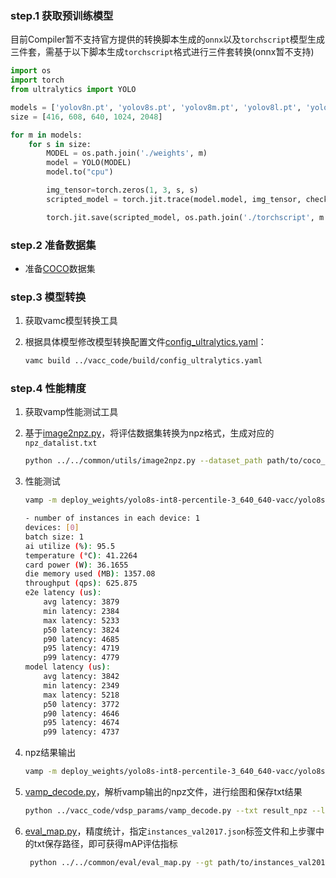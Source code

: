 ### step.1 获取预训练模型

目前Compiler暂不支持官方提供的转换脚本生成的`onnx`以及`torchscript`模型生成三件套，需基于以下脚本生成`torchscript`格式进行三件套转换(onnx暂不支持)

```python
import os
import torch
from ultralytics import YOLO

models = ['yolov8n.pt', 'yolov8s.pt', 'yolov8m.pt', 'yolov8l.pt', 'yolov8x.pt']
size = [416, 608, 640, 1024, 2048]

for m in models:
    for s in size:
        MODEL = os.path.join('./weights', m)
        model = YOLO(MODEL)
        model.to("cpu")

        img_tensor=torch.zeros(1, 3, s, s)
        scripted_model = torch.jit.trace(model.model, img_tensor, check_trace=False).eval()

        torch.jit.save(scripted_model, os.path.join('./torchscript', m.split('.')[0] + '-' + str(s) + '.torchscript.pt'))
```

### step.2 准备数据集
- 准备[COCO](https://cocodataset.org/#download)数据集


### step.3 模型转换

1. 获取vamc模型转换工具

2. 根据具体模型修改模型转换配置文件[config_ultralytics.yaml](../vacc_code/build/config_ultralytics.yaml)：
    ```bash
    vamc build ../vacc_code/build/config_ultralytics.yaml
    ```

### step.4 性能精度
1. 获取vamp性能测试工具
2. 基于[image2npz.py](../../common/utils/image2npz.py)，将评估数据集转换为npz格式，生成对应的`npz_datalist.txt`
    ```bash
    python ../../common/utils/image2npz.py --dataset_path path/to/coco_val2017 --target_path  path/to/coco_val2017_npz  --text_path npz_datalist.txt
    ```
3. 性能测试
    ```bash
    vamp -m deploy_weights/yolo8s-int8-percentile-3_640_640-vacc/yolo8s --vdsp_params ../vacc_code/vdsp_params/ultralytics-yolo8s-vdsp_params.json -i 1 p 1 -b 1
    ```

    ```bash
    - number of instances in each device: 1
    devices: [0]
    batch size: 1
    ai utilize (%): 95.5
    temperature (°C): 41.2264
    card power (W): 36.1655
    die memory used (MB): 1357.08
    throughput (qps): 625.875
    e2e latency (us):
        avg latency: 3879
        min latency: 2384
        max latency: 5233
        p50 latency: 3824
        p90 latency: 4685
        p95 latency: 4719
        p99 latency: 4779
    model latency (us):
        avg latency: 3842
        min latency: 2349
        max latency: 5218
        p50 latency: 3772
        p90 latency: 4646
        p95 latency: 4674
        p99 latency: 4737
    
    ```

4. npz结果输出
    ```bash
    vamp -m deploy_weights/yolo8s-int8-percentile-3_640_640-vacc/yolo8s --vdsp_params ../vacc_code/vdsp_params/ultralytics-yolo8s-vdsp_params.json -i 1 p 1 -b 1 --datalist datasets/coco_npz_datalist.txt --path_output npz_output
    ```
5. [vamp_decode.py](../vacc_code/vdsp_params/vamp_decode.py)，解析vamp输出的npz文件，进行绘图和保存txt结果
    ```bash
    python ../vacc_code/vdsp_params/vamp_decode.py --txt result_npz --label_txt datasets/coco.txt --input_image_dir datasets/coco_val2017 --model_size 640 640 --vamp_datalist_path datasets/coco_npz_datalist.txt --vamp_output_dir npz_output
    ```
6. [eval_map.py](../../common/eval/eval_map.py)，精度统计，指定`instances_val2017.json`标签文件和上步骤中的txt保存路径，即可获得mAP评估指标
   ```bash
    python ../../common/eval/eval_map.py --gt path/to/instances_val2017.json --txt path/to/vamp_draw_output
   ```
